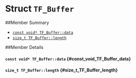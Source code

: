 # Struct `TF_Buffer`





##Member Summary

* [`const void* TF_Buffer::data`](#const_void_TF_Buffer_data)
* [`size_t TF_Buffer::length`](#size_t_TF_Buffer_length)

##Member Details

#### `const void* TF_Buffer::data` {#const_void_TF_Buffer_data}





#### `size_t TF_Buffer::length` {#size_t_TF_Buffer_length}




